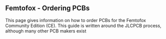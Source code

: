 ## Femtofox - Ordering PCBs

This page gives information on how to order PCBs for the Femtofox Community Edition (CE). This guide is written around the JLCPCB process, although many other PCB makers exist
<!--stackedit_data:
eyJoaXN0b3J5IjpbLTExODE3MDUyNjBdfQ==
-->